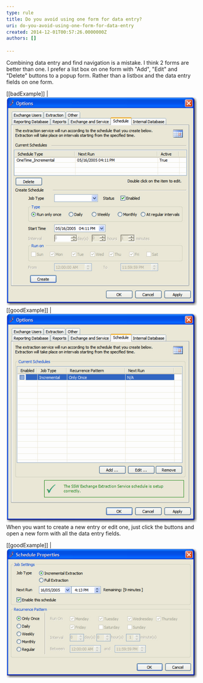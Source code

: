 ```yaml
---
type: rule
title: Do you avoid using one form for data entry?
uri: do-you-avoid-using-one-form-for-data-entry
created: 2014-12-01T00:57:26.0000000Z
authors: []

---
```


Combining data entry and find navigation is a mistake. I think 2 forms  are better than one. I prefer a list box on one form with "Add", "Edit"  and "Delete" buttons to a popup form. Rather than a listbox and the data  entry fields on one form.
 
[[badExample]]
| ![ListView with data entry fields in one form](../../assets/Rule-2formbetter-bad-1.jpg)
[[goodExample]]
| ![ListView with only 'Add' 'Edit' 'Delete' buttons](../../assets/Rule-2formbetter-good-1.jpg)
When you want to create a new entry or edit one, just click the buttons and open a new form with all the data entry fields.

[[goodExample]]
| ![Separate form with all the data entry fields](../../assets/Rule-2formbetter-good-2.jpg)
